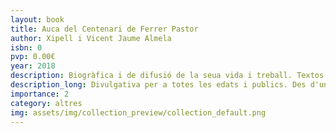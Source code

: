 ```yaml
---
layout: book
title: Auca del Centenari de Ferrer Pastor
author: Xipell i Vicent Jaume Almela
isbn: 0
pvp: 0.00€
year: 2018
description: Biogràfica i de difusió de la seua vida i treball. Textos versificats.
description_long: Divulgativa per a totes les edats i publics. Des d'un punt de vista didàctic i aprofitable en la tasca de recuperació de la memòria d'aquells temps on calia recuperar i posar en valor una llengua que estava prohibida.
importance: 2
category: altres
img: assets/img/collection_preview/collection_default.png
---
```

